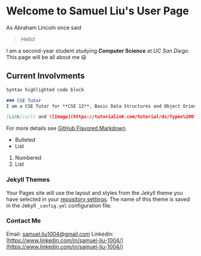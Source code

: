 # Welcome to Samuel Liu's User Page

As Abraham Lincoln once said
> Hello!

I am a second-year student studying **Computer Science** at *UC San Diego*. This page will be all about me :smiley:

## Current Involvments

```markdown
Syntax highlighted code block

### CSE Tutor
I am a CSE Tutor for **CSE 12**, Basic Data Structures and Object Oriented Design. 

[Link](url) and ![Image](https://tutorialink.com/tutorial/ds/Types%20Of%20Data%20Structure.png)
```

For more details see [GitHub Flavored Markdown](https://guides.github.com/features/mastering-markdown/).

- Bulleted
- List

1. Numbered
2. List
### Jekyll Themes

Your Pages site will use the layout and styles from the Jekyll theme you have selected in your [repository settings](https://github.com/samliu000/CSE-110-Lab-1/settings). The name of this theme is saved in the Jekyll `_config.yml` configuration file.

### Contact Me
Email: samuel.liu1004@gmail.com
Linkedin: [https://www.linkedin.com/in/samuel-liu-1004/](https://www.linkedin.com/in/samuel-liu-1004/)
